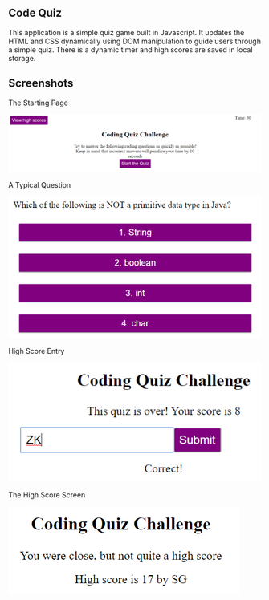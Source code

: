 ## Code Quiz

This application is a simple quiz game built in Javascript.  It updates the HTML and CSS dynamically using DOM manipulation to guide users through a simple quiz.  There is a dynamic timer and high scores are saved in local storage.

## Screenshots

The Starting Page

![The starting page](./assets/img/screenshot-1.png)

A Typical Question

![A question](./assets/img/screenshot-2.png)

High Score Entry

![High score entry](./assets/img/screenshot-3.png)

The High Score Screen

![High score screen](./assets/img/screenshot-4.png)